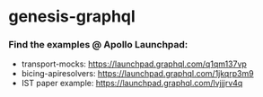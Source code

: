 # genesis-graphql
### Find the examples @ Apollo Launchpad: 
- transport-mocks: https://launchpad.graphql.com/q1qm137vp
- bicing-apiresolvers: https://launchpad.graphql.com/1jkqrp3m9
- IST paper example: https://launchpad.graphql.com/lvjjjrv4q
